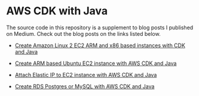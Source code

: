 # AWS CDK with Java

The source code in this repository is a supplement to blog posts I published on Medium. Check out the blog posts on the links listed below.



- [Create Amazon Linux 2 EC2 ARM and x86 based instances with CDK and Java](https://sabljakovich.medium.com/create-amazon-linux-2-ec2-arm-and-x86-based-instances-with-cdk-and-java-85f391f7d865)

- [Create ARM based Ubuntu EC2 instance with AWS CDK and Java](https://medium.com/@sabljakovich/create-arm-based-ubuntu-ec2-instance-with-aws-cdk-and-java-91b53744179d)

- [Attach Elastic IP to EC2 instance with AWS CDK and Java](https://sabljakovich.medium.com/attach-elastic-ip-to-ec2-instance-with-aws-cdk-and-java-bdcafb795a4a)

- [Create RDS Postgres or MySQL with AWS CDK and Java](https://sabljakovich.medium.com/create-rds-postgres-or-mysql-with-aws-cdk-ana-java-1b94731e83c2)